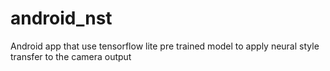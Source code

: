 # android_nst
Android app that use tensorflow lite pre trained model to apply neural style transfer to the camera output
